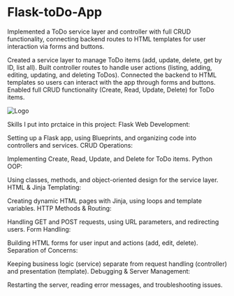 # Flask-toDo-App
Implemented a ToDo service layer and controller with full CRUD functionality, connecting backend routes to HTML templates for user interaction via forms and buttons.

Created a service layer to manage ToDo items (add, update, delete, get by ID, list all).
Built controller routes to handle user actions (listing, adding, editing, updating, and deleting ToDos).
Connected the backend to HTML templates so users can interact with the app through forms and buttons.
Enabled full CRUD functionality (Create, Read, Update, Delete) for ToDo items.

![Logo](https://nordicapis.com/wp-content/uploads/How-to-Create-an-API-Using-The-Flask-Framework.png)


Skills I put into prctaice in this project:
Flask Web Development:

Setting up a Flask app, using Blueprints, and organizing code into controllers and services.
CRUD Operations:

Implementing Create, Read, Update, and Delete for ToDo items.
Python OOP:

Using classes, methods, and object-oriented design for the service layer.
HTML & Jinja Templating:

Creating dynamic HTML pages with Jinja, using loops and template variables.
HTTP Methods & Routing:

Handling GET and POST requests, using URL parameters, and redirecting users.
Form Handling:

Building HTML forms for user input and actions (add, edit, delete).
Separation of Concerns:

Keeping business logic (service) separate from request handling (controller) and presentation (template).
Debugging & Server Management:

Restarting the server, reading error messages, and troubleshooting issues.
